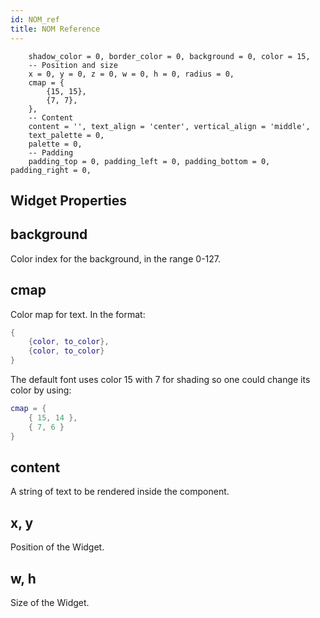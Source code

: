 ```yaml
---
id: NOM_ref
title: NOM Reference
---
```


        shadow_color = 0, border_color = 0, background = 0, color = 15,
        -- Position and size
        x = 0, y = 0, z = 0, w = 0, h = 0, radius = 0,
        cmap = {
            {15, 15},
            {7, 7},
        },
        -- Content
        content = '', text_align = 'center', vertical_align = 'middle',
        text_palette = 0,
        palette = 0,
        -- Padding
        padding_top = 0, padding_left = 0, padding_bottom = 0, padding_right = 0,

## Widget Properties

## background

Color index for the background, in the range 0-127.

## cmap

Color map for text. In the format:

```lua
{
    {color, to_color},
    {color, to_color}
}
```

The default font uses color 15 with 7 for shading so one could change its color
by using:

```lua
cmap = {
    { 15, 14 },
    { 7, 6 }
}
```

## content

A string of text to be rendered inside the component.

## x, y

Position of the Widget.

## w, h

Size of the Widget.





